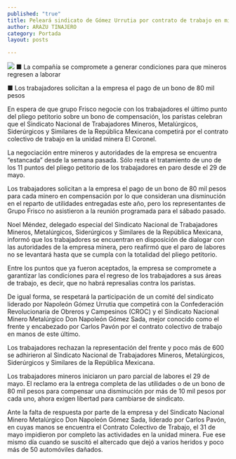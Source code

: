 ```yaml
---
published: "true"
title: Peleará sindicato de Gómez Urrutia por contrato de trabajo en mina El Coronel
author: ARAZU TINAJERO
category: Portada
layout: posts

---
```


![](http://i.imgur.com/oBPt35qm.jpg)
■ La compañía se compromete a generar condiciones para que mineros regresen a laborar

■ Los trabajadores solicitan a la empresa el pago de un bono de 80 mil pesos

En espera de que grupo Frisco negocie con los trabajadores el último punto del pliego petitorio sobre un bono de compensación, los paristas celebran que el Sindicato Nacional de Trabajadores Mineros, Metalúrgicos, Siderúrgicos y Similares de la República Mexicana competirá por el contrato colectivo de trabajo en la unidad minera El Coronel.

La negociación entre mineros y autoridades de la empresa se encuentra “estancada” desde la semana pasada. Sólo resta el tratamiento de uno de los 11 puntos del pliego petitorio de los trabajadores en paro desde el 29 de mayo.

Los trabajadores solicitan a la empresa el pago de un bono de 80 mil pesos para cada minero en compensación por lo que consideran una disminución en el reparto de utilidades entregadas este año, pero los representantes de Grupo Frisco no asistieron a la reunión programada para el sábado pasado.

Noel Méndez, delegado especial del Sindicato Nacional de Trabajadores Mineros, Metalúrgicos, Siderúrgicos y Similares de la República Mexicana, informó que los trabajadores se encuentran en disposición de dialogar con las autoridades de la empresa minera, pero reafirmó que el paro de labores no se levantará hasta que se cumpla con la totalidad del pliego petitorio. 

Entre los puntos que ya fueron aceptados, la empresa se compromete a garantizar las condiciones para el regreso de los trabajadores a sus áreas de trabajo, es decir, que no habrá represalias contra los paristas.

De igual forma, se respetará la participación de un comité del sindicato liderado por Napoleón Gómez Urrutia que competirá con la Confederación Revolucionaria de Obreros y Campesinos (CROC) y el Sindicato Nacional Minero Metalúrgico Don Napoleón Gómez Sada, mejor conocido como el frente y encabezado por Carlos Pavón por el contrato colectivo de trabajo en manos de este último.

Los trabajadores rechazan la representación del frente y poco más de 600 se adhirieron al Sindicato Nacional de Trabajadores Mineros, Metalúrgicos, Siderúrgicos y Similares de la República Mexicana.

Los trabajadores mineros iniciaron un paro parcial de labores el 29 de mayo. El reclamo era la entrega completa de las utilidades o de un bono de 80 mil pesos para compensar una disminución por más de 10 mil pesos por cada uno, ahora exigen libertad para cambiarse de sindicato.

Ante la falta de respuesta por parte de la empresa y del Sindicato Nacional Minero Metalúrgico Don Napoleón Gómez Sada, liderado por Carlos Pavón, en cuyas manos se encuentra el Contrato Colectivo de Trabajo, el 31 de mayo impidieron por completo las actividades en la unidad minera. Fue ese mismo día cuando se suscitó el altercado que dejó a varios heridos y poco más de 50 automóviles dañados.
